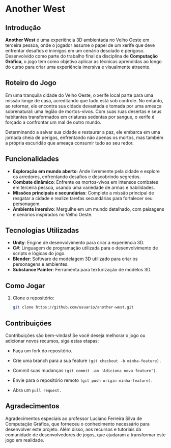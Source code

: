# Another West

## Introdução

**Another West** é uma experiência 3D ambientada no Velho Oeste em terceira pessoa, onde o jogador assume o papel de um xerife que deve enfrentar desafios e inimigos em um cenário desolado e perigoso. Desenvolvido como parte do trabalho final da disciplina de **Computação Gráfica**, o jogo tem como objetivo aplicar as técnicas aprendidas ao longo do curso para criar uma experiência imersiva e visualmente atraente.

## Roteiro do Jogo

Em uma tranquila cidade do Velho Oeste, o xerife local parte para uma missão longe de casa, acreditando que tudo está sob controle. No entanto, ao retornar, ele encontra sua cidade devastada e tomada por uma ameaça sobrenatural: uma legião de mortos-vivos. Com suas ruas desertas e seus habitantes transformados em criaturas sedentas por sangue, o xerife é forçado a confrontar um mal de outro mundo.

Determinando a salvar sua cidade e restaurar a paz, ele embarca em uma jornada cheia de perigos, enfrentando não apenas os mortos, mas também a própria escuridão que ameaça consumir tudo ao seu redor.

## Funcionalidades

- **Exploração em mundo aberto**: Ande livremente pela cidade e explore os arredores, enfrentando desafios e descobrindo segredos.
- **Combate dinâmico**: Enfrente os mortos-vivos em intensos combates em terceira pessoa, usando uma variedade de armas e habilidades.
- **Missões principais e secundárias**: Complete a missão principal de resgatar a cidade e realize tarefas secundárias para fortalecer seu personagem.
- **Ambiente imersivo**: Mergulhe em um mundo detalhado, com paisagens e cenários inspirados no Velho Oeste.

## Tecnologias Utilizadas

- **Unity**: Engine de desenvolvimento para criar a experiência 3D.
- **C#**: Linguagem de programação utilizada para o desenvolvimento de scripts e lógicas do jogo.
- **Blender**: Software de modelagem 3D utilizado para criar os personagens e ambientes.
- **Substance Painter**: Ferramenta para texturização de modelos 3D.

## Como Jogar

1. Clone o repositório:
   ```bash
   git clone https://github.com/usuario/another-west.git

## Contribuições

Contribuições são bem-vindas! Se você deseja melhorar o jogo ou adicionar novos recursos, siga estas etapas:

- Faça um fork do repositório.

- Crie uma branch para a sua feature ```(git checkout -b minha-feature).```

- Commit suas mudanças ```(git commit -am 'Adiciona nova feature').```

- Envie para o repositório remoto ```(git push origin minha-feature).```

- Abra um ```pull request.```

## Agradecimentos

Agradecimentos especiais ao professor Luciano Ferreira Silva de Computação Gráfica, que forneceu o conhecimento necessário para desenvolver este projeto. Além disso, aos recursos e tutoriais da comunidade de desenvolvedores de jogos, que ajudaram a transformar este jogo em realidade.
